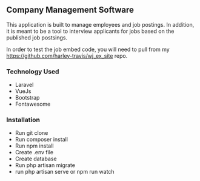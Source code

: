 ## Company Management Software

This application is built to manage employees and job postings. In addition, it is meant to be a tool to interview applicants for jobs based on the published job postsings.

In order to test the job embed code, you will need to pull from my https://github.com/harley-travis/wj_ex_site repo.

### Technology Used
- Laravel
- VueJs
- Bootstrap
- Fontawesome

### Installation

- Run git clone
- Run composer install
- Run npm install
- Create .env file
- Create database 
- Run php artisan migrate
- run php artisan serve or npm run watch
